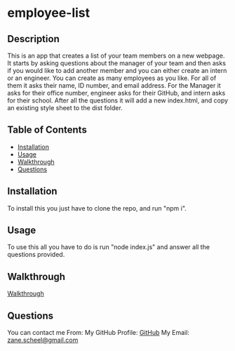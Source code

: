 # employee-list
  ## Description
  This is an app that creates a list of your team members on a new webpage. It starts by asking questions about the manager of your team and then asks if you would like to add another member and you can either create an intern or an engineer. You can create as many employees as you like. For all of them it asks their name, ID number, and email address. For the Manager it asks for their office number, engineer asks for their GitHub, and intern asks for their school. After all the questions it will add a new index.html, and copy an existing style sheet to the dist folder.
  ## Table of Contents
  * [Installation](#Installation)
  * [Usage](#Usage)
  * [Walkthrough](Walkthrough)
  * [Questions](#Questions)
  
  ## Installation
  To install this you just have to clone the repo, and run "npm i".
  
  ## Usage
  To use this all you have to do is run "node index.js" and answer all the questions provided.

  ## Walkthrough
  [Walkthrough](https://watch.screencastify.com/v/iX7yMNUeT7sEpJ2mZxG6)

  ## Questions
  You can contact me From:
  My GitHub Profile: [GitHub](https://github.com/DerpVoltz/)
  My Email: zane.scheel@gmail.com
